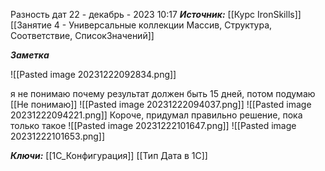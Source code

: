 
Разность дат
 22 - декабрь - 2023  10:17 
***Источник:***  [[Курс IronSkills]] [[Занятие 4 - Универсальные коллекции Массив, Структура, Соответствие, СписокЗначений]]

***Заметка*** 


![[Pasted image 20231222092834.png]]


я не понимаю почему результат должен быть 15 дней, потом подумаю  [[Не понимаю]]
![[Pasted image 20231222094037.png]]
![[Pasted image 20231222094221.png]]
Короче, придумал правильно решение, пока только такое
![[Pasted image 20231222101647.png]]
![[Pasted image 20231222101653.png]]

***Ключи:*** [[1С_Конфигурация]] [[Тип Дата в 1С]]